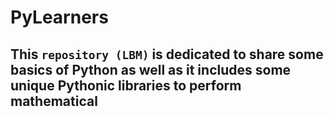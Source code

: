 # PyLearners
## This <code>repository (LBM)</code> is dedicated to share some basics of Python as well as it includes some unique Pythonic libraries to perform  mathematical 

